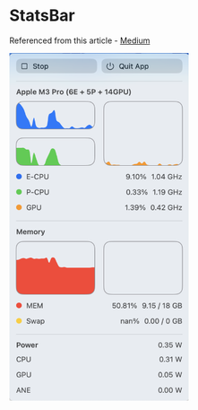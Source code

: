 # StatsBar

Referenced from this article - [Medium](https://medium.com/@vladkens/how-to-get-macos-power-metrics-with-rust-d42b0ad53967)

<img src="img/stats.png" width="320" height="620" />

